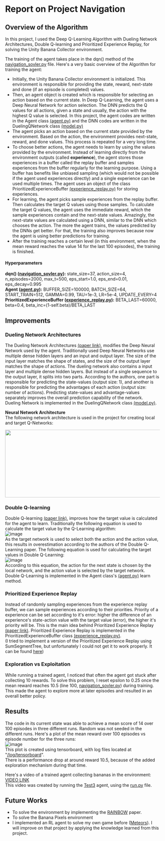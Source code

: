 # Report on Project Navigation

## Overview of the Algorithm

In this project, I used the Deep Q-Learning Algorithm with Dueling Network Architectures, Double Q-learning and Prioritized Experience Replay, for solving the Unity Banana Collector environment.  

The training of the agent takes place in the dqn() method of the [navigation_sovler.py](https://github.com/fahimfss/RL/blob/master/ProjectNavigationMain/navigation_sovler.py) file. Here's a very basic overview of the Algorithm for training the agent:
- Initially, the Unity Banana Collector environment is initialized. This environment is responsible for providing the state, reward, next-state and done (if an episode is completed) values.
- Then, an agent object is created which is responsible for selecting an action based on the current state. In Deep Q-Learning, the agent uses a Deep Neural Network for action selection. The DNN predicts the Q values for all actions, given a state and usually, the action with the highest Q value is selected. In this project, the agent codes are written in the Agent class [(agent.py)](https://github.com/fahimfss/RL/blob/master/ProjectNavigationMain/agent.py) and the DNN codes are written in the DuelingQNetwork class [(model.py)](https://github.com/fahimfss/RL/blob/master/ProjectNavigationMain/model.py)
- The agent picks an action based on the current state provided by the environment. Based on the action, the environment provides next-state, reward, and done values. This process is repeated for a very long time. 
- To choose better actions, the agent needs to learn by using the values provided by the environment. Instead of learning directly from the environment outputs (called **experience**), the agent stores those experiences in a buffer called the replay buffer and samples experiences from the buffer regularly for the learning purpose. Using a buffer has benefits like unbiased sampling (which would not be possible if the agent used experiences directly) and a single experience can be used multiple times. The agent uses an object of the class PrioritizedExperienceBuffer [(experience_replay.py)](https://github.com/fahimfss/RL/blob/master/ProjectNavigationMain/experience_replay.py) for storing experiences.
- For learning, the agent picks sample experiences from the replay buffer. Then calculates the target Q values using those samples. To calculate the target Q values, the agent uses the immediate reward, which the sample experiences contain and the next-state values. Amazingly, the next-state values are calculated using a DNN, similar to the DNN which chooses the action. The more the agent trains, the values predicted by the DNNs get better. For that, the training also improves because now the agent is using better predictions for training. 
- After the training reaches a certain level (in this environment, when the mean reward reaches the value 14 for the last 100 episodes), the training is finished.

#### Hyperparameters
**dqn() ([navigation_sovler.py](https://github.com/fahimfss/RL/blob/master/ProjectNavigationMain/navigation_sovler.py)):** state_size=37, action_size=4, n_episodes=2000, max_t=500, eps_start=1.0, eps_end=0.01, eps_decay=0.995  
**Agent ([agent.py](https://github.com/fahimfss/RL/blob/master/ProjectNavigationMain/agent.py)):** BUFFER_SIZE=100000, BATCH_SIZE=64, START_TRAIN=512, GAMMA=0.99, TAU=1e-3, LR=5e-4, UPDATE_EVERY=4  
**PrioritizedExperienceBuffer ([experience_replay.py](https://github.com/fahimfss/RL/blob/master/ProjectNavigationMain/experience_replay.py)):** BETA_LAST=60000, beta=0.4, beta_inc=(1-self.beta)/BETA_LAST

## Improvements
### Dueling Network Architectures
The Dueling Network Architectures [(paper link)](https://arxiv.org/abs/1511.06581), modifies the Deep Neural Network used by the agent. Traditionally used  Deep Neural Networks use multiple dense hidden layers and an input and output layer. The size of the input layer matches the shape of states, and the size of the output layer matches the shape of actions. The dueling network also contains a input layer and multiple dense hidden layers. But instead of a single sequence to the output layer, it splits into two parts. According to the authors, one part is responsible for predicting the state-values (output size: 1), and another is responsible for predicting the advantages of each action (output size: number of actions). Predicting state-values and advantage-values separately improves the overall prediction capability of the network.  
Dueling Network is implemented in the DuelingQNetwork class [(model.py)](https://github.com/fahimfss/RL/blob/master/ProjectNavigationMain/model.py).
  
**Neural Network Architecture**  
The following network architecture is used in the project for creating local and target Q-Networks:  
  
<img src="https://user-images.githubusercontent.com/8725869/113427519-fc5b1e80-93f6-11eb-849c-318771f911d2.png" width="600" height="220">
 
### Double Q-learning
Double Q-learning [(paper link)](https://arxiv.org/abs/1509.06461), improves how the target value is calculated for the agent to learn. Traditionally the following equation is used to calculate the target value by the Q-Learning algorithm:  
![image](https://user-images.githubusercontent.com/8725869/113436312-4e577080-9406-11eb-8869-201f0515257c.png)  
As the target network is used to select both the action and the action value, this results in overestimation according to the authors of the Double Q-Learning paper. The following equation is used for calculating the target values in Double Q-Learning:  
![image](https://user-images.githubusercontent.com/8725869/113436845-44823d00-9407-11eb-9a9b-d4d9121fb54e.png)  
According to this equation, the action for the next state is chosen by the local network, and the action value is selected by the target network.  
Double Q-Learning is implemented in the Agent class's [(agent.py)](https://github.com/fahimfss/RL/blob/master/ProjectNavigationMain/agent.py) learn method.

### Prioritized Experience Replay
Instead of randomly sampling experiences from the experience replay buffer, we can sample experiences according to their priorities. Priority of a experience can be set according to it's error: higher the difference of an experience's state-action value with the target value (error), the higher it's priority will be. This is the main idea behind Prioritized Experience Replay [(paper link)](https://arxiv.org/abs/1511.05952). 
Prioritized Experience Replay is implemented in the PrioritizedExperienceBuffer class [(experience_replay.py)](https://github.com/fahimfss/RL/blob/master/ProjectNavigationMain/experience_replay.py).  
(I tried to implement a version of the Prioritized Experience Replay using SumSegmentTree, but unfortunately I could not get it to work properly. It can be found [here](https://github.com/fahimfss/RL/blob/master/ProjectNavigationMain/experience_replay_sum_tree.py))  

### Exploration vs Exploitation
While running a trained agent, I noticed that often the agent got stuck after collecting 10 rewards. To solve this problem, I reset epsilon to 0.25 once the mean reward reaches 10.5 (line 100, [navigation_sovler.py](https://github.com/fahimfss/RL/blob/master/ProjectNavigationMain/navigation_sovler.py)) during training. This made the agent to explore more at later episodes and resulted in an overall better policy.  

## Results
The code in its current state was able to achieve a mean score of 14 over 100 episodes in three different runs. Random was not seeded in the different runs. Here's a plot of the mean reward over 100 episodes vs episode number for the three runs:  
![image](https://user-images.githubusercontent.com/8725869/113443937-b745e500-9414-11eb-8748-23029e065d99.png)  
This plot is created using tensorboard, with log files located at "[/log/tensorboard](https://github.com/fahimfss/RL/tree/master/ProjectNavigationMain/log/tensorboard)".  
There is a performance drop at around reward 10.5, because of the added exploration mechanism during that time. 

Here's a video of a trained agent collecting bananas in the environment:  
[VIDEO LINK](https://user-images.githubusercontent.com/8725869/113444334-80bc9a00-9415-11eb-9f55-61d8de9f4804.mp4)  
This video was created by running the [Test3](https://github.com/fahimfss/RL/tree/master/ProjectNavigationMain/checkpoints) agent, using the [run.py](https://github.com/fahimfss/RL/blob/master/ProjectNavigationMain/run.py) file.  

## Future Works
- To solve the environment by implementing the [RAINBOW](https://arxiv.org/abs/1710.02298) paper.  
- To solve the Banana Pixels environment
- I implemented an RL agent to solve my own game before ([Meteors](https://github.com/fahimfss/RL/tree/master/DQN)). I will improve on that project by applying the knowledge learned from this project. 
